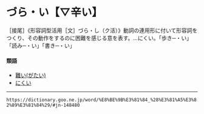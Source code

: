 # づら・い【▽辛い】
［接尾］《形容詞型活用［文］づら・し（ク活）》動詞の連用形に付いて形容詞をつくり、その動作をするのに困難を感じる意を表す。…にくい。「歩き─・い」「読み─・い」「書き─・い」

#### 類語

-   [難い(がたい)](がたい（難い）)
-   [にくい](にくい（難い／悪い）)

---
`https://dictionary.goo.ne.jp/word/%E8%BE%9B%E3%81%84_%28%E3%81%A5%E3%82%89%E3%81%84%29/#jn-148480`